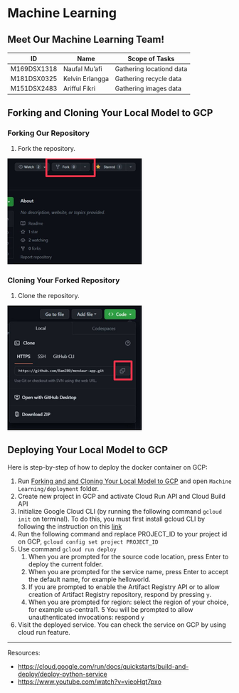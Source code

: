 # Machine Learning

## Meet Our Machine Learning Team!
| ID | Name | Scope of Tasks  |
| ----------| --- | ---------- |
| M169DSX1318 | Naufal Mu’afi | Gathering locationd data |
| M181DSX0325 | Kelvin Erlangga | Gathering recycle data  |
| M151DSX2483 | Arifful Fikri | Gathering images data  |

## Forking and Cloning Your Local Model to GCP
### Forking Our Repository
1. Fork the repository. <br/>
<img src="assets/fork-screenshot.jpg"  width="60%" height="30%">

### Cloning Your Forked Repository
1. Clone the repository. <br/>
<img src="assets/clone-screenshot.jpg"  width="60%" height="30%">

## Deploying Your Local Model to GCP
Here is step-by-step of how to deploy the docker container on GCP:
1. Run [Forking and and Cloning Your Local Model to GCP](#forking-and-cloning-your-local-model-to-gcp) and open `Machine Learning/deployment` folder.
2. Create new project in GCP and activate Cloud Run API and Cloud Build API
3. Initialize Google Cloud CLI (by running the following command `gcloud init` on terminal). To do this, you must first install gcloud CLI by following the instruction on this [link](https://cloud.google.com/sdk/docs/install)
4. Run the following command and replace PROJECT_ID to your project id on GCP, `gcloud config set project PROJECT_ID`
5. Use command `gcloud run deploy`
    1. When you are prompted for the source code location, press Enter to deploy the current folder.
    2. When you are prompted for the service name, press Enter to accept the default name, for example helloworld.
    3. If you are prompted to enable the Artifact Registry API or to allow creation of Artifact Registry repository, respond by pressing `y`.
    4. When you are prompted for region: select the region of your choice, for example us-central1.
    5 You will be prompted to allow unauthenticated invocations: respond `y`
6. Visit the deployed service. You can check the service on GCP by using cloud run feature.

---
Resources:
- https://cloud.google.com/run/docs/quickstarts/build-and-deploy/deploy-python-service
- https://www.youtube.com/watch?v=vieoHqt7pxo